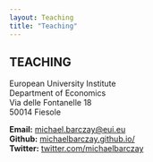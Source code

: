 ```yaml
---
layout: Teaching
title: "Teaching"
---
```


## TEACHING

European University Institute  
Department of Economics  
Via delle Fontanelle 18  
50014 Fiesole  

**Email:** [michael.barczay@eui.eu](mailto:michael.barczay@eui.eu)  
**Github:** [michaelbarczay.github.io/](https://michaelbarczay.github.io/)  
**Twitter:** [twitter.com/michaelbarczay](https://twitter.com/michaelbarczay)


